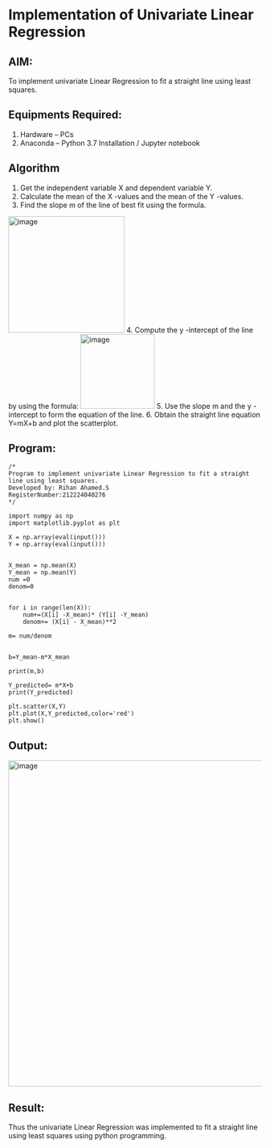 # Implementation of Univariate Linear Regression
## AIM:
To implement univariate Linear Regression to fit a straight line using least squares.

## Equipments Required:
1. Hardware – PCs
2. Anaconda – Python 3.7 Installation / Jupyter notebook

## Algorithm
1. Get the independent variable X and dependent variable Y.
2. Calculate the mean of the X -values and the mean of the Y -values.
3. Find the slope m of the line of best fit using the formula. 
<img width="231" alt="image" src="https://user-images.githubusercontent.com/93026020/192078527-b3b5ee3e-992f-46c4-865b-3b7ce4ac54ad.png">
4. Compute the y -intercept of the line by using the formula:
<img width="148" alt="image" src="https://user-images.githubusercontent.com/93026020/192078545-79d70b90-7e9d-4b85-9f8b-9d7548a4c5a4.png">
5. Use the slope m and the y -intercept to form the equation of the line.
6. Obtain the straight line equation Y=mX+b and plot the scatterplot.

## Program:
```
/*
Program to implement univariate Linear Regression to fit a straight line using least squares.
Developed by: Rihan Ahamed.S
RegisterNumber:212224040276  
*/
```
```
import numpy as np
import matplotlib.pyplot as plt

X = np.array(eval(input()))
Y = np.array(eval(input()))


X_mean = np.mean(X)
Y_mean = np.mean(Y)
num =0
denom=0


for i in range(len(X)):
    num+=(X[i] -X_mean)* (Y[i] -Y_mean)
    denom+= (X[i] - X_mean)**2
    
m= num/denom


b=Y_mean-m*X_mean

print(m,b)

Y_predicted= m*X+b
print(Y_predicted)

plt.scatter(X,Y)
plt.plot(X,Y_predicted,color='red')
plt.show()
```

## Output:
<img width="761" height="647" alt="image" src="https://github.com/user-attachments/assets/5755a215-2e4d-4f78-8cbe-30913b21f694" />



## Result:
Thus the univariate Linear Regression was implemented to fit a straight line using least squares using python programming.
